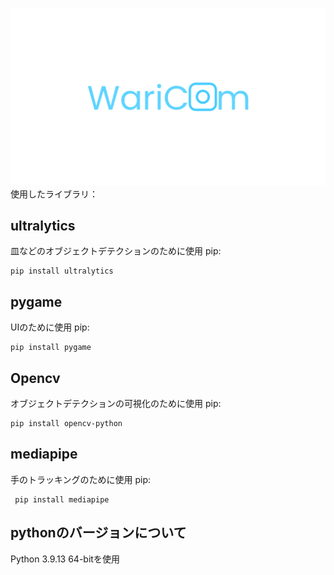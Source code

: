 ![Banner Image](images\Logos\small.png)
使用したライブラリ：
## ultralytics 
皿などのオブジェクトデテクションのために使用
pip:
```
pip install ultralytics
```
## pygame
UIのために使用
pip:
```
pip install pygame
```
## Opencv
オブジェクトデテクションの可視化のために使用
 pip:
```
pip install opencv-python
```
## mediapipe
手のトラッキングのために使用
 pip:
```
 pip install mediapipe
```
## pythonのバージョンについて
Python 3.9.13 64-bitを使用

